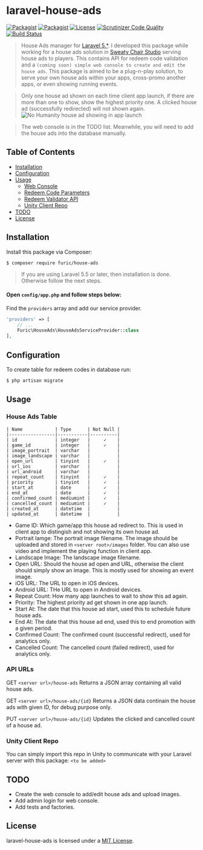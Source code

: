 # laravel-house-ads

[![Packagist](https://img.shields.io/packagist/v/furic/house-ads)](https://packagist.org/packages/furic/house-ads)
[![Packagist](https://img.shields.io/packagist/dt/furic/house-ads)](https://packagist.org/packages/furic/house-ads)
[![License](https://img.shields.io/github/license/furic/laravel-house-ads)](https://packagist.org/packages/furic/house-ads)
[![Scrutinizer Code Quality](https://scrutinizer-ci.com/g/furic/laravel-house-ads/badges/quality-score.png?b=main)](https://scrutinizer-ci.com/g/furic/laravel-house-ads/?branch=main)
[![Build Status](https://scrutinizer-ci.com/g/furic/laravel-house-ads/badges/build.png?b=main)](https://scrutinizer-ci.com/g/furic/laravel-house-ads/build-status/main)

> House Ads manager for [Laravel 5.*](https://laravel.com/). I developed this package while working for a house ads solution in [Sweaty Chair Studio](https://www.sweatychair.com) serving house ads to players. This contains API for redeem code validation and a `(coming soon) simple web console to create and edit the house ads`. This package is aimed to be a plug-n-play solution, to serve your own house ads within your apps, cross-promo another apps, or even showing running events. 

> Only one house ad shown on each time client app launch, if there are more than one to show, show the highest priority one. A clicked house ad (successfully redirected) will not shown again.
![No Humanity house ad showing in app launch](https://www.richardfu.net/wp-content/uploads/nohumanity_house_ad_portrait.jpg)

> The web console is in the TODO list. Meanwhile, you will need to add the house ads into the database manually.

## Table of Contents
- [Installation](#installation)
- [Configuration](#configuration)
- [Usage](#usage)
    - [Web Console](#web-console)
    - [Redeem Code Parameters](#redeem-code-parameters)
    - [Redeem Validator API](#redeem-validator-api)
    - [Unity Client Repo](#unity-client-repo)
- [TODO](#todo)
- [License](#license)

## Installation

Install this package via Composer:
```bash
$ composer require furic/house-ads
```

> If you are using Laravel 5.5 or later, then installation is done. Otherwise follow the next steps.

#### Open `config/app.php` and follow steps below:

Find the `providers` array and add our service provider.

```php
'providers' => [
    // ...
    Furic\HouseAds\HouseAdsServiceProvider::class
],
```

## Configuration

To create table for redeem codes in database run:
```bash
$ php artisan migrate
```

## Usage

### House Ads Table

```
| Name            | Type      | Not Null |
|-----------------|-----------|----------|
| id              | integer   |     ✓    |
| game_id         | integer   |     ✓    |
| image_portrait  | varchar   |          |
| image_landscape | varchar   |          |
| open_url        | tinyint   |     ✓    |
| url_ios         | varchar   |          |
| url_android     | varchar   |          |
| repeat_count    | tinyint   |     ✓    |
| priority        | tinyint   |     ✓    |
| start_at        | date      |     ✓    |
| end_at          | date      |     ✓    |
| confirmed_count | mediumint |     ✓    |
| cancelled_count | mediumint |     ✓    |
| created_at      | datetime  |          |
| updated_at      | datetime  |          |
```

- Game ID: Which game/app this house ad redirect to. This is used in client app to distingish and not showing its own house ad.
- Portrait Iamge: The portrait image filename. The image should be uploaded and stored in `<server root>/images` folder. You can also use video and implement the playing function in client app.
- Landscape Image: The landscape image filename.
- Open URL: Should the house ad open and URL, otherwise the client should simply show an image. This is mostly used for showing an event image.
- iOS URL: The URL to open in iOS devices.
- Android URL: THe URL to open in Android devices.
- Repeat Count: How many app launches to wait to show this ad again.
- Priority: The highest priority ad get shown in one app launch.
- Start At: The date that this house ad start, used this to schedule future house ads.
- End At: The date that this house ad end, used this to end promotion with a given period.
- Confirmed Count: The confirmed count (successful redirect), used for analytics only.
- Cancelled Count: The cancelled count (failed redirect), used for analytics only.

### API URLs

GET `<server url>/house-ads`
Returns a JSON array containing all valid house ads.

GET `<server url>/house-ads/{id}`
Returns a JSON data continain the house ads with given ID, for debug purpose only.

PUT `<server url>/house-ads/{id}`
Updates the clicked and cancelled count of a house ad.

### Unity Client Repo
You can simply import this repo in Unity to communicate with your Laravel server with this package:
`<to be added>`

## TODO

- Create the web console to add/edit house ads and upload images.
- Add admin login for web console.
- Add tests and factories.

## License

laravel-house-ads is licensed under a [MIT License](https://github.com/furic/laravel-house-ads/blob/main/LICENSE).
